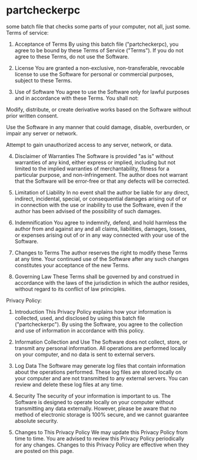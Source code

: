 # partcheckerpc
some batch file that checks some parts of your computer, not all, just some.
Terms of service:
1. Acceptance of Terms By using this batch file ("partcheckerpc), you agree to be bound by these Terms of Service ("Terms"). If you do not agree to these Terms, do not use the Software.

2. License You are granted a non-exclusive, non-transferable, revocable license to use the Software for personal or commercial purposes, subject to these Terms.

3. Use of Software You agree to use the Software only for lawful purposes and in accordance with these Terms. You shall not:

Modify, distribute, or create derivative works based on the Software without prior written consent.

Use the Software in any manner that could damage, disable, overburden, or impair any server or network.

Attempt to gain unauthorized access to any server, network, or data.

4. Disclaimer of Warranties The Software is provided "as is" without warranties of any kind, either express or implied, including but not limited to the implied warranties of merchantability, fitness for a particular purpose, and non-infringement. The author does not warrant that the Software will be error-free or that any defects will be corrected.

5. Limitation of Liability In no event shall the author be liable for any direct, indirect, incidental, special, or consequential damages arising out of or in connection with the use or inability to use the Software, even if the author has been advised of the possibility of such damages.

6. Indemnification You agree to indemnify, defend, and hold harmless the author from and against any and all claims, liabilities, damages, losses, or expenses arising out of or in any way connected with your use of the Software.

7. Changes to Terms The author reserves the right to modify these Terms at any time. Your continued use of the Software after any such changes constitutes your acceptance of the new Terms.

8. Governing Law These Terms shall be governed by and construed in accordance with the laws of the jurisdiction in which the author resides, without regard to its conflict of law principles.

Privacy Policy:
1. Introduction This Privacy Policy explains how your information is collected, used, and disclosed by using this batch file ("partcheckerpc"). By using the Software, you agree to the collection and use of information in accordance with this policy.

2. Information Collection and Use The Software does not collect, store, or transmit any personal information. All operations are performed locally on your computer, and no data is sent to external servers.

3. Log Data The Software may generate log files that contain information about the operations performed. These log files are stored locally on your computer and are not transmitted to any external servers. You can review and delete these log files at any time.

4. Security The security of your information is important to us. The Software is designed to operate locally on your computer without transmitting any data externally. However, please be aware that no method of electronic storage is 100% secure, and we cannot guarantee absolute security.

5. Changes to This Privacy Policy We may update this Privacy Policy from time to time. You are advised to review this Privacy Policy periodically for any changes. Changes to this Privacy Policy are effective when they are posted on this page.
